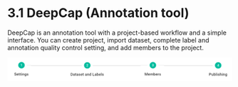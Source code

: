 # 3.1 DeepCap \(Annotation tool\)

DeepCap is an annotation tool with a project-based workflow and a simple interface. You can create project, import dataset, complete label and annotation quality control setting, and add members to the project.

![](../../.gitbook/assets/image%20%28118%29.png)

